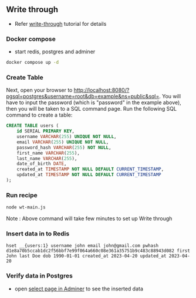 ## Write through

- Refer [write-through](https://developer.redis.com/howtos/solutions/caching-architecture/write-through/) tutorial for details

### Docker compose

- start redis, postgres and adminer

```sh
docker compose up -d
```

### Create Table

Next, open your browser to [http://localhost:8080/?pgsql=postgres&username=root&db=example&ns=public&sql=](http://localhost:8080/?pgsql=postgres&username=root&db=example&ns=public&sql=). You will have to input the password (which is "password" in the example above), then you will be taken to a SQL command page. Run the following SQL command to create a table:

```sql title="users.sql"
CREATE TABLE users (
    id SERIAL PRIMARY KEY,
    username VARCHAR(255) UNIQUE NOT NULL,
    email VARCHAR(255) UNIQUE NOT NULL,
    password_hash VARCHAR(255) NOT NULL,
    first_name VARCHAR(255),
    last_name VARCHAR(255),
    date_of_birth DATE,
    created_at TIMESTAMP NOT NULL DEFAULT CURRENT_TIMESTAMP,
    updated_at TIMESTAMP NOT NULL DEFAULT CURRENT_TIMESTAMP
);
```

### Run recipe

```sh
node wt-main.js
```

Note : Above command will take few minutes to set up Write through

### Insert data in to Redis

```
hset __{users:1} username john email john@gmail.com pwhash d1e8a70b5ccab1dc2f56bbf7e99f064a660c08e361a35751b9c483c88943d082 first John last Doe dob 1990-01-01 created_at 2023-04-20 updated_at 2023-04-20
```

### Verify data in Postgres

- open [select page in Adminer](http://localhost:8080/?pgsql=postgres&username=root&db=example&ns=public&select=users) to see the inserted data
